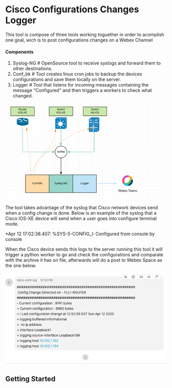 # Cisco Configurations Changes Logger

This tool is compose of three tools working toguether in order to acomplish one goal, wich is to post configurations changes on a Webex Channel

#### Components
  1. Syslog-NG # OpenSource tool to receive syslogs and forward them to other destinations.
  2. Conf_bk # Tool creates linux cron jobs to backup the devices configurations and save them locally on the server.
  3. Logger # Tool that listens for incoming messages containing the message "Configured" and then triggers a workers to check what changed.

![](docs/images/proccess_flow.jpg)


The tool takes advantage of the syslog that Cisco network devices send when a config change is done. Below is an example of the syslog that a Cisco IOS-XE device will send when a user goes into configure terminal mode.

*Apr 12 17:02:38.407: %SYS-5-CONFIG_I: Configured from console by console

When the Cisco device sends this logs to the server running this tool it will trigger a python worker to go and check the configurations and comparate with the archive it has on file, afterwards will do a post to Webex Space as the one below.

![](docs/images/webhook_post.png)

## Getting Started
